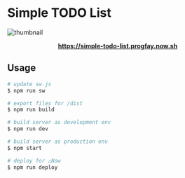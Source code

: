 # Simple TODO List

![thumbnail](https://gyazo.com/348ed44d71c2604ddfa2858e3a770aeb.png)

<center>
  <strong>
    <a href="https://simple-todo-list.progfay.now.sh">https://simple-todo-list.progfay.now.sh</a>
  </strong>
</center>


## Usage

```sh
# update sw.js
$ npm run sw

# export files for /dist
$ npm run build

# build server as development env
$ npm run dev

# build server as production env
$ npm start

# deploy for △Now
$ npm run deploy
```
